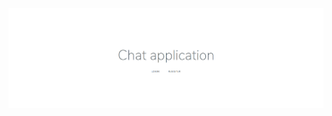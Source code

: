 <p align="center"><img src="https://github.com/s15soko/Chat-application-Pusher-ChatKit-mp1/blob/master/assets/top.PNG"></p>
